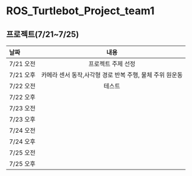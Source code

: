 # ROS_Turtlebot_Project_team1


## 프로젝트(7/21~7/25)
|날짜|내용|
|:---|:---:|
|7/21 오전|프로젝트 주제 선정|
|7/21 오후|카메라 센서 동작,사각형 경로 반복 주행, 물체 주위 원운동|
|7/22 오전|테스트|
|7/22 오후||
|7/23 오전||
|7/23 오후||
|7/24 오전||
|7/24 오후||
|7/25 오전||
|7/25 오후||
